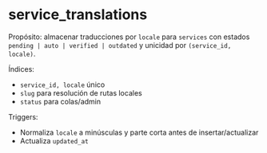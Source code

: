 # service_translations

Propósito: almacenar traducciones por `locale` para `services` con estados `pending | auto | verified | outdated` y unicidad por `(service_id, locale)`.

Índices:
- `service_id, locale` único
- `slug` para resolución de rutas locales
- `status` para colas/admin

Triggers:
- Normaliza `locale` a minúsculas y parte corta antes de insertar/actualizar
- Actualiza `updated_at`

